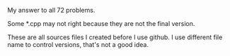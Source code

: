 My answer to all 72 problems.

Some *.cpp may not right because they are not the final version.

These are all sources files I created before I use github.
I use different file name to control versions, that's not a good idea.